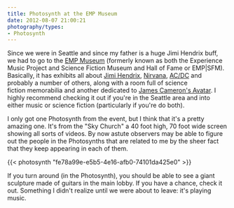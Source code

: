 ```yaml
---
title: Photosynth at the EMP Museum
date: 2012-08-07 21:00:21
photography/types:
- Photosynth
---
```

Since we were in Seattle and since my father is a huge Jimi Hendrix buff, we had to go to the <a title="EMP Museum" href="http://www.empmuseum.org/">EMP Museum</a> (formerly known as both the Experience Music Project and Science Fiction Museum and Hall of Fame or EMP|SFM). Basically, it has exhibits all about <a title="The Official Jimi Hendrix Site" href="http://www.jimihendrix.com/us/home">Jimi Hendrix</a>, <a title="Nirvana Site" href="http://www.nirvana.com/">Nirvana</a>, <a title="AC/DC Home" href="http://www.acdc.com/us/home">AC/DC</a> and probably a number of others, along with a room full of science fiction memorabilia and another dedicated to <a title="Avatar (2009) on IMDb" href="http://www.imdb.com/title/tt0499549/">James Cameron's Avatar</a>. I highly recommend checking it out if you're in the Seattle area and into either music or science fiction (particularly if you're do both).

<!--more-->

I only got one Photosynth from the event, but I think that it's a pretty amazing one. It's from the "Sky Church" a 40 foot high, 70 foot wide screen showing all sorts of videos. By now astute observers may be able to figure out the people in the Photosynths that are related to me by the sheer fact that they keep appearing in each of them.

{{< photosynth "fe78a99e-e5b5-4e16-afb0-74101da425e0" >}}

If you turn around (in the Photosynth), you should be able to see a giant sculpture made of guitars in the main lobby. If you have a chance, check it out. Something I didn't realize until we were about to leave: it's playing music.